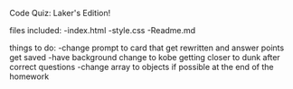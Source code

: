 Code Quiz: Laker's Edition!

files included:
-index.html
-style.css
-Readme.md



things to do:
-change prompt to card that get rewritten and answer points get saved
-have background change to kobe getting closer to dunk after correct questions
-change array to objects if possible at the end of the homework
